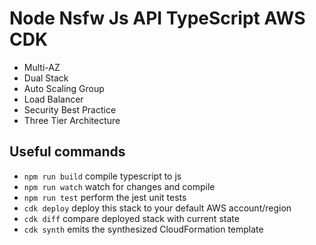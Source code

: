 # Node Nsfw Js API TypeScript AWS CDK
- Multi-AZ
- Dual Stack
- Auto Scaling Group
- Load Balancer
- Security Best Practice
- Three Tier Architecture

## Useful commands

* `npm run build`   compile typescript to js
* `npm run watch`   watch for changes and compile
* `npm run test`    perform the jest unit tests
* `cdk deploy`      deploy this stack to your default AWS account/region
* `cdk diff`        compare deployed stack with current state
* `cdk synth`       emits the synthesized CloudFormation template
